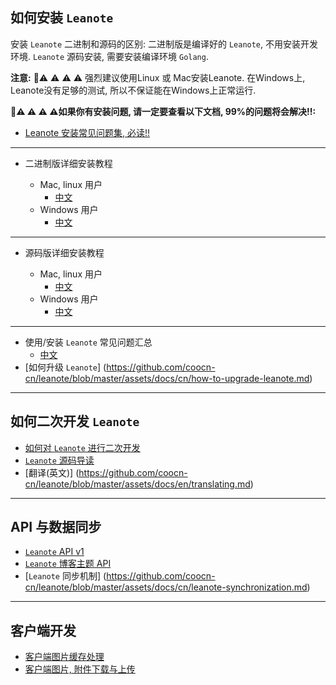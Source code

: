 ## 如何安装 `Leanote`

安装 `Leanote` 二进制和源码的区别: 二进制版是编译好的 `Leanote`, 不用安装开发环境. `Leanote` 源码安装, 需要安装编译环境 `Golang`.

**注意:** 🔔⚠️ ⚠️ ⚠️ ⚠️  强烈建议使用Linux 或 Mac安装Leanote. 在Windows上, Leanote没有足够的测试, 所以不保证能在Windows上正常运行.

**🔔⚠️ ⚠️ ⚠️ ⚠️如果你有安装问题, 请一定要查看以下文档, 99%的问题将会解决!!:**
* [Leanote 安装常见问题集, 必读!!](https://github.com/coocn-cn/leanote/blob/master/assets/docs/cn/leanote-qa.md)

------------
* 二进制版详细安装教程

    * Mac, linux 用户
        - [中文](https://github.com/coocn-cn/leanote/blob/master/assets/docs/cn/leanote-binary-installation-on-mac-and-linux.md)
    * Windows 用户
        - [中文](https://github.com/coocn-cn/leanote/blob/master/assets/docs/cn/leanote-binary-installation-on-windows.md)
        
-----------
* 源码版详细安装教程

    * Mac, linux 用户
        * [中文](https://github.com/coocn-cn/leanote/blob/master/assets/docs/cn/Leanote-source-installation-on-mac-and-linux.md)
    * Windows 用户
        * [中文](https://github.com/coocn-cn/leanote/blob/master/assets/docs/cn/leanote-source-installation-on-windows.md)

-------

* 使用/安装 `Leanote` 常见问题汇总
    - [中文](https://github.com/coocn-cn/leanote/blob/master/assets/docs/cn/leanote-qa.md)
* [如何升级 `Leanote`] (https://github.com/coocn-cn/leanote/blob/master/assets/docs/cn/how-to-upgrade-leanote.md)

-------
## 如何二次开发 `Leanote`

* [如何对 `Leanote` 进行二次开发](https://github.com/coocn-cn/leanote/blob/master/assets/docs/cn/how-to-develop-leanote.md)
* [`Leanote` 源码导读](https://github.com/coocn-cn/leanote/blob/master/assets/docs/cn/how-to-read-leanote-source.md)
* [翻译(英文)] (https://github.com/coocn-cn/leanote/blob/master/assets/docs/en/translating.md)


-------
## API 与数据同步

* [`Leanote` API v1](https://github.com/coocn-cn/leanote/blob/master/assets/docs/leanote-api.md)
* [`Leanote` 博客主题 API](https://github.com/coocn-cn/leanote/blob/master/assets/docs/cn/leanote-blog-theme-api.md)
* [`Leanote` 同步机制] (https://github.com/coocn-cn/leanote/blob/master/assets/docs/cn/leanote-synchronization.md)


-------
## 客户端开发

* [客户端图片缓存处理](https://github.com/coocn-cn/leanote/blob/master/assets/docs/cn/client-image-cache.md)
* [客户端图片, 附件下载与上传](https://github.com/coocn-cn/leanote/blob/master/assets/docs/cn/image-cache-upload-download.md)